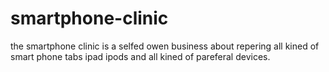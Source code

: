 # smartphone-clinic
the smartphone clinic is a selfed owen business about repering all kined of smart phone tabs ipad ipods and all kined of pareferal devices.
